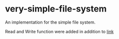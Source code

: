 # very-simple-file-system

An implementation for the simple file system.

Read and Write function were added in addition to [link](https://www.youtube.com/watch?v=n2AAhiujAqs&t=3499s)